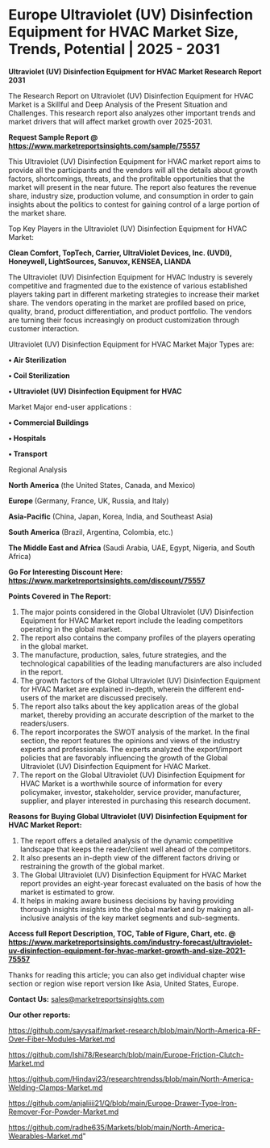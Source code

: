 # Europe Ultraviolet (UV) Disinfection Equipment for HVAC Market Size, Trends, Potential | 2025 - 2031

<strong>Ultraviolet (UV) Disinfection Equipment for HVAC Market Research Report 2031</strong>

The Research Report on Ultraviolet (UV) Disinfection Equipment for HVAC Market is a Skillful and Deep Analysis of the Present Situation and Challenges. This research report also analyzes other important trends and market drivers that will affect market growth over 2025-2031.

<strong>Request Sample Report @ <a href=https://www.marketreportsinsights.com/sample/75557>https://www.marketreportsinsights.com/sample/75557</a></strong>

This Ultraviolet (UV) Disinfection Equipment for HVAC market report aims to provide all the participants and the vendors will all the details about growth factors, shortcomings, threats, and the profitable opportunities that the market will present in the near future. The report also features the revenue share, industry size, production volume, and consumption in order to gain insights about the politics to contest for gaining control of a large portion of the market share.

Top Key Players in the Ultraviolet (UV) Disinfection Equipment for HVAC Market:

<strong>Clean Comfort, TopTech, Carrier, UltraViolet Devices, Inc. (UVDI), Honeywell, LightSources, Sanuvox, KENSEA, LIANDA</strong>

The Ultraviolet (UV) Disinfection Equipment for HVAC Industry is severely competitive and fragmented due to the existence of various established players taking part in different marketing strategies to increase their market share. The vendors operating in the market are profiled based on price, quality, brand, product differentiation, and product portfolio. The vendors are turning their focus increasingly on product customization through customer interaction.

Ultraviolet (UV) Disinfection Equipment for HVAC Market Major Types are:

<strong>• Air Sterilization

• Coil Sterilization

• Ultraviolet (UV) Disinfection Equipment for HVAC</strong>

Market Major end-user applications :

<strong>• Commercial Buildings

• Hospitals

• Transport</strong>

Regional Analysis

</u><strong><b>North America</b></strong> (the United States, Canada, and Mexico)

<strong><b>Europe </b></strong>(Germany, France, UK, Russia, and Italy)

<strong><b>Asia-Pacific</b></strong> (China, Japan, Korea, India, and Southeast Asia)

<strong><b>South America</b></strong> (Brazil, Argentina, Colombia, etc.)

<strong><b>The Middle East and Africa</b></strong> (Saudi Arabia, UAE, Egypt, Nigeria, and South Africa)

<strong>Go For Interesting Discount Here: <a href=https://www.marketreportsinsights.com/discount/75557>https://www.marketreportsinsights.com/discount/75557</a></strong>

<strong>Points Covered in The Report:</strong>
<ol>
  <li>The major points considered in the Global Ultraviolet (UV) Disinfection Equipment for HVAC Market report include the leading competitors operating in the global market.</li>
  <li>The report also contains the company profiles of the players operating in the global market.</li>
  <li>The manufacture, production, sales, future strategies, and the technological capabilities of the leading manufacturers are also included in the report.</li>
  <li>The growth factors of the Global Ultraviolet (UV) Disinfection Equipment for HVAC Market are explained in-depth, wherein the different end-users of the market are discussed precisely.</li>
  <li>The report also talks about the key application areas of the global market, thereby providing an accurate description of the market to the readers/users.</li>
  <li>The report incorporates the SWOT analysis of the market. In the final section, the report features the opinions and views of the industry experts and professionals. The experts analyzed the export/import policies that are favorably influencing the growth of the Global Ultraviolet (UV) Disinfection Equipment for HVAC Market.</li>
  <li>The report on the Global Ultraviolet (UV) Disinfection Equipment for HVAC Market is a worthwhile source of information for every policymaker, investor, stakeholder, service provider, manufacturer, supplier, and player interested in purchasing this research document.</li>
</ol>
<strong>Reasons for Buying Global Ultraviolet (UV) Disinfection Equipment for HVAC Market Report:</strong>

<ol>
  <li>The report offers a detailed analysis of the dynamic competitive landscape that keeps the reader/client well ahead of the competitors.</li>
  <li>It also presents an in-depth view of the different factors driving or restraining the growth of the global market.</li>
  <li>The Global Ultraviolet (UV) Disinfection Equipment for HVAC Market report provides an eight-year forecast evaluated on the basis of how the market is estimated to grow.</li>
  <li>It helps in making aware business decisions by having providing thorough insights insights into the global market and by making an all-inclusive analysis of the key market segments and sub-segments.</li>
</ol>
<strong>Access full Report Description, TOC, Table of Figure, Chart, etc. @ <a href=https://www.marketreportsinsights.com/industry-forecast/ultraviolet-uv-disinfection-equipment-for-hvac-market-growth-and-size-2021-75557>https://www.marketreportsinsights.com/industry-forecast/ultraviolet-uv-disinfection-equipment-for-hvac-market-growth-and-size-2021-75557</a></strong>


Thanks for reading this article; you can also get individual chapter wise section or region wise report version like Asia, United States, Europe.

<strong>Contact Us:</strong>
sales@marketreportsinsights.com

<strong>Our other reports:</strong>

<a href=https://github.com/sayysaif/market-research/blob/main/North-America-RF-Over-Fiber-Modules-Market.md>https://github.com/sayysaif/market-research/blob/main/North-America-RF-Over-Fiber-Modules-Market.md</a>

<a href=https://github.com/Ishi78/Research/blob/main/Europe-Friction-Clutch-Market.md>https://github.com/Ishi78/Research/blob/main/Europe-Friction-Clutch-Market.md</a>

<a href=https://github.com/Hindavi23/researchtrendss/blob/main/North-America-Welding-Clamps-Market.md>https://github.com/Hindavi23/researchtrendss/blob/main/North-America-Welding-Clamps-Market.md</a>

<a href=https://github.com/anjaliiii21/Q/blob/main/Europe-Drawer-Type-Iron-Remover-For-Powder-Market.md>https://github.com/anjaliiii21/Q/blob/main/Europe-Drawer-Type-Iron-Remover-For-Powder-Market.md</a>

<a href=https://github.com/radhe635/Markets/blob/main/North-America-Wearables-Market.md>https://github.com/radhe635/Markets/blob/main/North-America-Wearables-Market.md</a>"
